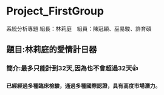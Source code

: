 # Project_FirstGroup
系統分析專題 組長：林莉庭　組員：陳冠穎、巫易駿、許育碩
## 題目:林莉庭的愛情計日器
### 簡介:最多只能計到32天,因為也不會超過32天:+1:
#### 已經經過多種臨床檢驗，通過多種國際認證，具有高度市場潛力。
